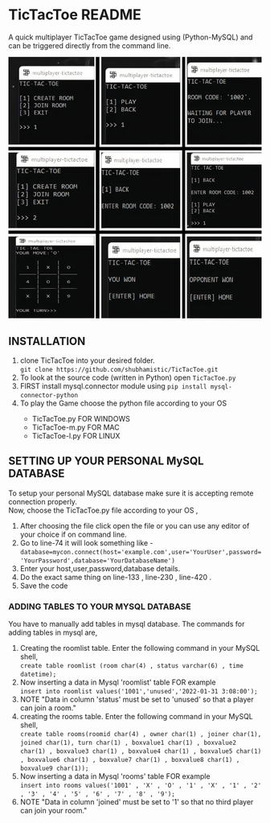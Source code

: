 <h1>TicTacToe README</h1>

<p>A quick multiplayer TicTacToe game designed using (Python-MySQL) and can be triggered directly from the command line.</p>

<img src="images/tictactoe.jpg">

<h2>INSTALLATION</h2>

<ol>
    <li>clone TicTacToe into your desired folder.</li>
    <code>git clone https://github.com/shubhamistic/TicTacToe.git</code>
    <li>To look at the source code (written in Python) open <code>TicTacToe.py</code></li>
    <li>FIRST install mysql.connector module using <code>pip install mysql-connector-python</code> </li>
    <li>To play the Game choose the python file according to your OS</li>
    <ul> 
        <li>TicTacToe.py FOR WINDOWS</li>
        <li>TicTacToe-m.py FOR MAC</li>
        <li>TicTacToe-l.py FOR LINUX</li>
    </ul>      
</ol>

<h2>SETTING UP YOUR PERSONAL MySQL DATABASE</h2>

<p>To setup your personal MySQL database make sure it is accepting remote connection properly.
    <br>
    Now, choose the TicTacToe.py file according to your OS ,
</p>
    <ol>
        <li>After choosing the file click open the file or you can use any editor of your choice if on command line.</li>
        <li>Go to line-74 it will look something like - </li>
        <code>database=mycon.connect(host='example.com',user='YourUser',password='YourPassword',database='YourDatabaseName')</code>
        <li>Enter your host,user,password,database details.</li>
        <li>Do the exact same thing on line-133 , line-230 , line-420 .</li>
        <li>Save the code</li>
    </ol>

<h3>ADDING TABLES TO YOUR MYSQL DATABASE</h3>

<p>You have to manually add tables in mysql database. The commands for adding tables in mysql are,</p>
    <ol>
        <li>Creating the roomlist table. Enter the following command in your MySQL shell,</li>
            <code>create table roomlist (room char(4) , status varchar(6) , time datetime);</code>
        <li>Now inserting a data in Mysql 'roomlist' table FOR example</li>
            <code>insert into roomlist values('1001','unused','2022-01-31 3:08:00');</code>
        <li>NOTE "Data in column 'status' must be set to 'unused' so that a player can join a room."</li>
        <li>creating the rooms table. Enter the following command in your MySQL shell,</li>
            <code>create table rooms(roomid char(4) , owner char(1) , joiner char(1), joined char(1), turn char(1) , boxvalue1 char(1) , boxvalue2 char(1) , boxvalue3 char(1) , boxvalue4 char(1) , boxvalue5 char(1) , boxvalue6 char(1) , boxvalue7 char(1) , boxvalue8 char(1) , boxvalue9 char(1));</code>
        <li>Now inserting a data in Mysql 'rooms' table FOR example</li>
            <code>insert into rooms values('1001' , 'X' , 'O' , '1' , 'X' , '1' , '2' , '3' , '4' , '5' , '6' , '7' , '8' , '9');</code>
        <li>NOTE "Data in column 'joined' must be set to '1' so that no third player can join your room."</li>
    </ol>
